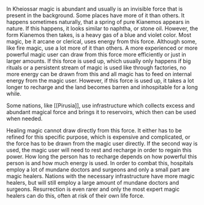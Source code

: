 In Kheiossar magic is abundant and usually is an invisible force that is present in the background. Some places have more of it than others.
It happens sometimes naturally, that a spring of pure Kianemos appears in nature. If this happens, it looks similar to naphtha, or stone oil. However, the form Kianemos then takes, is a heavy gas of a blue and violet color.
Most magic, be it arcane or clerical, uses energy from this force. Although some, like fire magic, use a lot more of it than others. A more experienced or more powerful magic user can draw from this force more efficiently or just in larger amounts.
If this force is used up, which usually only happens if big rituals or a persistent stream of magic is used like through factories, no more energy can be drawn from this and all magic has to feed on internal energy from the magic user. However, if this force is used up, it takes a lot longer to recharge and the land becomes barren and inhospitable for a long while.

Some nations, like [[Pirusia]], use infrastructure which collects excess and abundant magical force and brings it to reservoirs, which then can be used when needed.

Healing magic cannot draw directly from this force. It either has to be refined for this specific purpose, which is expensive and complicated, or the force has to be drawn from the magic user directly.
If the second way is used, the magic user will need to rest and recharge in order to regain this power. How long the person has to recharge depends on how powerful this person is and how much energy is used.
In order to combat this, hospitals employ a lot of mundane doctors and surgeons and only a small part are magic healers. Nations with the necessary infrastructure have more magic healers, but will still employ a large amount of mundane doctors and surgeons.
Resurrection is even rarer and only the most expert magic healers can do this, often at risk of their own life force.